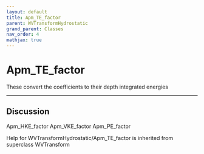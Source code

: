 ```yaml
---
layout: default
title: Apm_TE_factor
parent: WVTransformHydrostatic
grand_parent: Classes
nav_order: 4
mathjax: true
---
```


#  Apm_TE_factor

These convert the coefficients to their depth integrated energies


---

## Discussion
Apm_HKE_factor
          Apm_VKE_factor
          Apm_PE_factor

Help for WVTransformHydrostatic/Apm_TE_factor is inherited from superclass WVTransform
